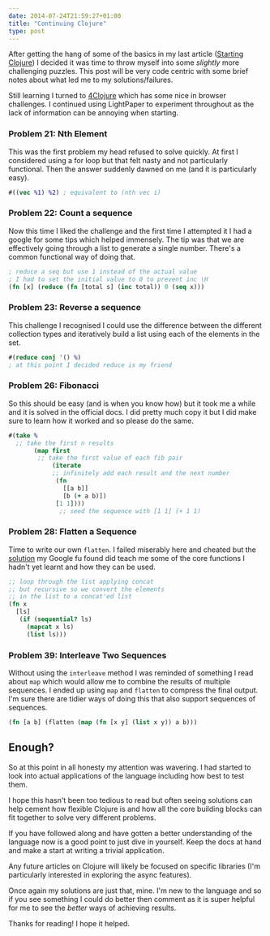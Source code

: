 ```yaml
---
date: 2014-07-24T21:59:27+01:00
title: "Continuing Clojure"
type: post
---
```


After getting the hang of some of the basics in my last article ([Starting Clojure][starting_clojure]) I decided it was time to throw myself into some *slightly* more challenging puzzles. This post will be very code centric with some brief notes about what led me to my solutions/failures.

Still learning I turned to [4Clojure][4clojure] which has some nice in browser challenges. I continued using LightPaper to experiment throughout as the lack of information can be annoying when starting.

### Problem 21: Nth Element

This was the first problem my head refused to solve quickly. At first I considered using a for loop but that felt nasty and not particularly functional. Then the answer suddenly dawned on me (and it is particularly easy).

```clojure
#((vec %1) %2) ; equivalent to (nth vec i)
```

### Problem 22: Count a sequence

Now this time I liked the challenge and the first time I attempted it I had a google for some tips which helped immensely. The tip was that we are effectively going through a list to generate a single number. There's a common functional way of doing that.

```clojure
; reduce a seq but use 1 instead of the actual value
; I had to set the initial value to 0 to prevent inc \H
(fn [x] (reduce (fn [total s] (inc total)) 0 (seq x)))
```

### Problem 23: Reverse a sequence

This challenge I recognised I could use the difference between the different collection types and iteratively build a list using each of the elements in the set.

```clojure
#(reduce conj '() %)
; at this point I decided reduce is my friend
```

### Problem 26: Fibonacci

So this should be easy (and is when you know how) but it took me a while and it is solved in the official docs. I did pretty much copy it but I did make sure to learn how it worked and so please do the same.

```clojure
#(take %
  ;; take the first n results
       (map first
        ;; take the first value of each fib pair
            (iterate
            ;; infinitely add each result and the next number
             (fn
               [[a b]]
               [b (+ a b)])
             [1 1])))
              ;; seed the sequence with [1 1] (+ 1 1)
```

### Problem 28: Flatten a Sequence

Time to write our own `flatten`. I failed miserably here and cheated but the [solution][prob_28] my Google fu found did teach me some of the core functions I hadn't yet learnt and how they can be used.

```clojure
;; loop through the list applying concat
;; but recursive so we convert the elements
;; in the list to a concat'ed list
(fn x
  [ls]
   (if (sequential? ls)
     (mapcat x ls)
     (list ls)))
```

### Problem 39: Interleave Two Sequences

Without using the `interleave` method I was reminded of something I read about `map` which would allow me to combine the results of multiple sequences. I ended up using `map` and `flatten` to compress the final output. I'm sure there are tidier ways of doing this that also support sequences of sequences.

```clojure
(fn [a b] (flatten (map (fn [x y] (list x y)) a b)))
```

## Enough?

So at this point in all honesty my attention was wavering. I had started to look into actual applications of the language including how best to test them.

I hope this hasn't been too tedious to read but often seeing solutions can help cement how flexible Clojure is and how all the core building blocks can fit together to solve very different problems.

If you have followed along and have gotten a better understanding of the language now is a good point to just dive in yourself. Keep the docs at hand and make a start at writing a trivial application.

Any future articles on Clojure will likely be focused on specific libraries (I'm particularly interested in exploring the async features).

Once again my solutions are just that, mine. I'm new to the language and so if you see something I could do better then comment as it is super helpful for me to see the *better* ways of achieving results.

Thanks for reading! I hope it helped.

[starting_clojure]: http://www.darrencoxall.com/clojure/starting-clojure/ "Getting started with Clojure"
[prob_28]: http://stackoverflow.com/questions/16155597/clojure-what-is-wrong-with-my-implementation-of-flatten
[4clojure]: http://www.4clojure.com "Browser based Clojure challenges"
